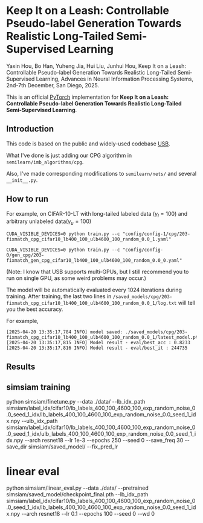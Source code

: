 # Keep It on a Leash: Controllable Pseudo-label Generation Towards Realistic Long-Tailed Semi-Supervised Learning
Yaxin Hou, Bo Han, Yuheng Jia, Hui Liu, Junhui Hou, Keep It on a Leash: Controllable Pseudo-label Generation Towards Realistic Long-Tailed Semi-Supervised Learning, Advances in Neural Information Processing Systems, 2nd-7th December, San Diego, 2025.

This is an official [PyTorch](http://pytorch.org) implementation for **Keep It on a Leash: Controllable Pseudo-label Generation Towards Realistic Long-Tailed Semi-Supervised Learning**.

## Introduction
This code is based on the public and widely-used codebase [USB](https://github.com/microsoft/Semi-supervised-learning).

What I've done is just adding our CPG algorithm in `semilearn/imb_algorithms/cpg`.

Also, I've made corresponding modifications to `semilearn/nets/` and several `__init__.py`.

## How to run
For example, on CIFAR-10-LT with long-tailed labeled data ($\gamma_l=100$) and arbitrary unlabeled data($\gamma_u=100$)

```
CUDA_VISIBLE_DEVICES=0 python train.py --c "config/config-1/cpg/203-fixmatch_cpg_cifar10_lb400_100_ulb4600_100_random_0.0_1.yaml"
```

```
CUDA_VISIBLE_DEVICES=0 python train.py --c "config/config-0/gen_cpg/203-fixmatch_gen_cpg_cifar10_lb400_100_ulb4600_100_random_0.0_0.yaml"
```

(Note: I know that USB supports multi-GPUs, but I still recommend you to run on single GPU, as some weird problems may occur.)

The model will be automatically evaluated every 1024 iterations during training. After training, the last two lines in `/saved_models/cpg/203-fixmatch_cpg_cifar10_lb400_100_ulb4600_100_random_0.0_1/log.txt` will tell you the best accuracy. 

For example,
```
[2025-04-20 13:35:17,784 INFO] model saved: ./saved_models/cpg/203-fixmatch_cpg_cifar10_lb400_100_ulb4600_100_random_0.0_1/latest_model.pth
[2025-04-20 13:35:17,815 INFO] Model result - eval/best_acc : 0.8233
[2025-04-20 13:35:17,816 INFO] Model result - eval/best_it : 244735
```

## Results

## simsiam training
python simsiam/finetune.py --data ./data/ --lb_idx_path simsiam/label_idx/cifar10/lb_labels_400_100_4600_100_exp_random_noise_0.0_seed_1_idx/lb_labels_400_100_4600_100_exp_random_noise_0.0_seed_1_idx.npy --ulb_idx_path simsiam/label_idx/cifar10/lb_labels_400_100_4600_100_exp_random_noise_0.0_seed_1_idx/ulb_labels_400_100_4600_100_exp_random_noise_0.0_seed_1_idx.npy --arch resnet18 --lr 1e-3 --epochs 250 --seed 0 --save_freq 30 --save_dir simsiam/saved_model/ --fix_pred_lr

# linear eval
python simsiam/linear_eval.py --data ./data/ --pretrained simsiam/saved_model/checkpoint_final.pth --lb_idx_path simsiam/label_idx/cifar10/lb_labels_400_100_4600_100_exp_random_noise_0.0_seed_1_idx/lb_labels_400_100_4600_100_exp_random_noise_0.0_seed_1_idx.npy --arch resnet18 --lr 0.1 --epochs 100 --seed 0 --wd 0